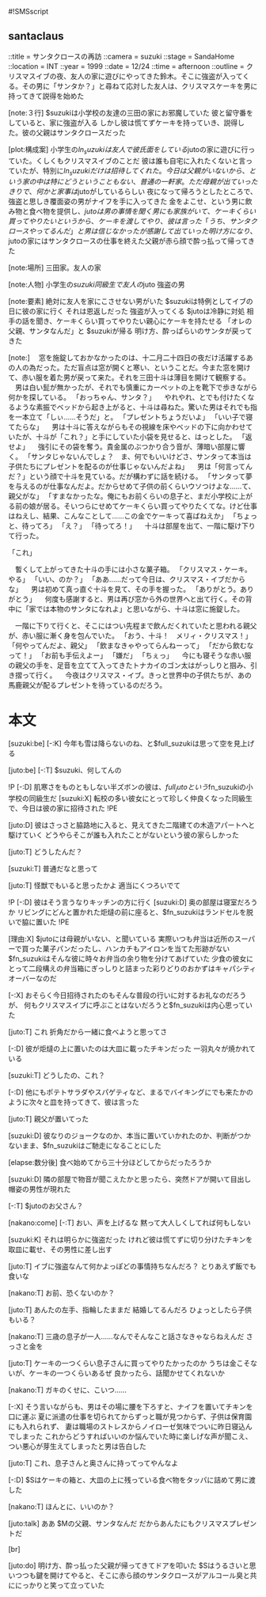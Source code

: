 #!SMSscript

## santaclaus

::title = サンタクロースの再訪
::camera = suzuki
::stage = SandaHome
::location = INT
::year = 1999
::date = 12/24
::time = afternoon
::outline = クリスマスイブの夜、友人の家に遊びにやってきた鈴木。そこに強盗が入ってくる。その男に「サンタか？」と尋ねて応対した友人は、クリスマスケーキを男に持ってきて説得を始めた

[note:３行]
$suzukiは小学校の友達の三田の家にお邪魔していた
彼と留守番をしていると、家に強盗が入る
しかし彼は慌てずケーキを持っていき、説得した。彼の父親はサンタクロースだった

[plot:構成案]
小学生の$ln_suzukiは友人で彼氏面をしている$jutoの家に遊びに行っていた。くしくもクリスマスイブのことだ
彼は誰も自宅に入れたくないと言っていたが、特別に$ln_suzukiだけは招待してくれた。今日は父親がいないから、という
家の中は特にどうということもない、普通の一軒家。ただ母親が出ていったきりで、何かと家事は$jutoがしているらしい
夜になって帰ろうとしたところで、強盗と思しき覆面姿の男がナイフを手に入ってきた
金をよこせ、という男に飲み物と食べ物を提供し、$jutoは男の事情を聞く
男にも家族がいて、ケーキくらい買ってやりたいというから、ケーキを渡してやり、彼は言った「うち、サンタクロースやってるんだ」と
男は信じなかったが感謝して出ていった
明け方になり、$jutoの家にはサンタクロースの仕事を終えた父親が赤ら顔で酔っ払って帰ってきた

[note:場所]
三田家。友人の家

[note:人物]
小学生の$suzuki
同級生で友人の$juto
強盗の男

[note:要素]
絶対に友人を家にこさせない男がいた
$suzukiは特例としてイブの日に彼の家に行く
それは恩返しだった
強盗が入ってくる
$jutoは冷静に対処
相手の話を聞き、ケーキくらい買ってやりたい親心にケーキを持たせる
「オレの父親、サンタなんだ」と
$suzukiが帰る
明け方、酔っぱらいのサンタが戻ってきた

[note:]
　窓を施錠しておかなかったのは、十二月二十四日の夜だけ活躍するあの人の為だった。ただ盲点は窓が開くと寒い、ということだ。今また窓を開けて、赤い服を着た男が戻って来た。それを三田十斗は薄目を開けて観察する。
　男は白い髭が無かったが、それでも慎重にカーペットの上を靴下で歩きながら何かを探している。
「おっちゃん、サンタ？」
　やれやれ、とでも付けたくなるような素振でベッドから起き上がると、十斗は尋ねた。驚いた男はそれでも指を一本立て「しぃ……そうだ」と。
「プレゼントちょうだいよ」
「いい子で寝てたらな」
　男は十斗に答えながらもその視線を床やベッドの下に向かわせていたが、十斗が「これ？」と手にしていた小袋を見せると、はっとした。
「返せよ」
　強引にその袋を奪う。貴金属のぶつかり合う音が、薄暗い部屋に響く。
「サンタじゃないんでしょ？　ま、何でもいいけどさ、サンタって本当は子供たちにプレゼントを配るのが仕事じゃないんだよね」
　男は「何言ってんだ？」という顔で十斗を見ている。だが構わずに話を続ける。
「サンタって夢を与えるのが仕事なんだよ。だからせめて子供の前くらいウソつけよな……て、親父がな」
「すまなかったな。俺にもお前くらいの息子と、まだ小学校に上がる前の娘が居る。そいつらにせめてケーキくらい買ってやりたくてな。けど仕事はねえし、結果、こんなことして……この金でケーキって喜ばねえか」
「ちょっと、待ってろ」
「え？」
「待ってろ！」
　十斗は部屋を出て、一階に駆け下りて行った。

「これ」

　暫くして上がってきた十斗の手には小さな菓子箱。
「クリスマス・ケーキ。やる」
「いい、のか？」
「ああ……だって今日は、クリスマス・イブだからな」
　男は初めて真っ直ぐ十斗を見て、その手を握った。
「ありがとう。ありがとう」
　何度も感謝すると、男は再び窓から外の世界へと出て行く。その背中に「家では本物のサンタになれよ」と思いながら、十斗は窓に施錠した。

　一階に下りて行くと、そこにはつい先程まで飲んだくれていたと思われる親父が、赤い服に漸く身を包んでいた。
「おう、十斗！　メリィ・クリスマス！」
「何やってんだよ、親父」
「飲まなきゃやってらんねーって」
「だから飲むなって！」
「お前も手伝えよー」
「嫌だ」
「ちぇっ」
　今にも寝そうな赤い服の親父の手を、足音を立てて入ってきたトナカイのゴン太はがっしりと掴み、引き摺って行く。
　今夜はクリスマス・イブ。きっと世界中の子供たちが、あの馬鹿親父が配るプレゼントを待っているのだろう。

# 本文

[suzuki:be]
[-:K]
今年も雪は降らないのね、と$full_suzukiは思って空を見上げる

[juto:be]
[-:T]
$suzuki、何してんの

!P
[-:D]
肌寒さをものともしない半ズボンの彼は、$full_jutoという$fn_suzukiの小学校の同級生だ
[suzuki:X]
転校の多い彼女にとって珍しく仲良くなった同級生で、今日は彼の家に招待された
!PE

[juto:D]
彼はさっさと脇路地に入ると、見えてきた二階建ての木造アパートへと駆けていく
どうやらそこが誰も入れたことがないという彼の家らしかった

[juto:T]
どうしたんだ？

[suzuki:T]
普通だなと思って

[juto:T]
怪獣でもいると思ったかよ
適当にくつろいでて

!P
[-:D]
彼はそう言うなりキッチンの方に行く
[suzuki:D]
奥の部屋は寝室だろうか
リビングにどんと置かれた炬燵の前に座ると、$fn_suzukiはランドセルを脱いで脇に置いた
!PE

[理由:X]
$jutoには母親がいない、と聞いている
実際いつも弁当は近所のスーパーで買った菓子パンだったし、ハンカチもアイロンを当てた形跡がない
$fn_suzukiはそんな彼に時々お弁当の余り物を分けてあげていた
少食の彼女にとって二段構えの弁当箱にぎっしりと詰まった彩りどりのおかずはキャパシティオーバーなのだ

[-:X]
おそらく今日招待されたのもそんな普段の行いに対するお礼なのだろうが、
何もクリスマスイブに呼ぶことはないだろうと$fn_suzukiは内心思っていた

[juto:T]
これ
折角だから一緒に食べようと思ってさ

[-:D]
彼が炬燵の上に置いたのは大皿に載ったチキンだった
一羽丸々が焼かれている

[suzuki:T]
どうしたの、これ？

[-:D]
他にもポテトサラダやスパゲティなど、まるでバイキングにでも来たかのように次々と皿を持ってきて、彼は言った

[juto:T]
親父が置いてった

[suzuki:D]
彼なりのジョークなのか、本当に置いていかれたのか、判断がつかないまま、$fn_suzukiはご馳走になることにした

[elapse:数分後]
食べ始めてから三十分ほどしてからだったろうか

[suzuki:D]
隣の部屋で物音が聞こえたかと思ったら、突然ドアが開いて目出し帽姿の男性が現れた

[-:T]
$jutoのお父さん？

[nakano:come]
[-:T]
おい、声を上げるな
黙って大人しくしてれば何もしない

[suzuki:K]
それは明らかに強盗だった
けれど彼は慌てずに切り分けたチキンを取皿に載せ、その男性に差し出す

[juto:T]
イブに強盗なんて何かよっぽどの事情持ちなんだろ？
とりあえず飯でも食いな

[nakano:T]
お前、恐くないのか？

[juto:T]
あんたの左手、指輪したままだ
結婚してるんだろ
ひょっとしたら子供もいる？

[nakano:T]
三歳の息子が一人……なんでそんなこと話さなきゃならねえんだ
さっさと金を

[juto:T]
ケーキの一つくらい息子さんに買ってやりたかったのか
うちは金こそないが、ケーキの一つくらいあるぜ
良かったら、話聞かせてくれないか

[nakano:T]
ガキのくせに、こいつ……

[-:X]
そう言いながらも、男はその場に腰を下ろすと、ナイフを置いてチキンを口に運ぶ
夏に派遣の仕事を切られてからずっと職が見つからず、子供は保育園にも入れられず、
妻は職場のストレスからノイローゼ気味でついに昨日寝込んでしまった
これからどうすればいいのか悩んでいた時に楽しげな声が聞こえ、つい悪心が芽生えてしまったと男は告白した

[juto:T]
これ、息子さんと奥さんに持ってってやんなよ

[-:D]
$Sはケーキの箱と、大皿の上に残っている食べ物をタッパに詰めて男に渡した

[nakano:T]
ほんとに、いいのか？

[juto:talk]
ああ
$Mの父親、サンタなんだ
だからあんたにもクリスマスプレゼントだ

[br]

[juto:do]
明け方、酔っ払った父親が帰ってきてドアを叩いた
$Sはうるさいと思いつつも鍵を開けてやると、そこに赤ら顔のサンタクロースがアルコール臭と共ににっかりと笑って立っていた
